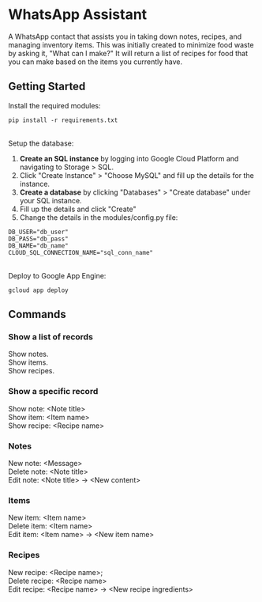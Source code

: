 # WhatsApp Assistant

A WhatsApp contact that assists you in taking down notes, recipes, and managing inventory items. This was initially created to minimize food waste by asking it, "What can I make?" It will return a list of recipes for food that you can make based on the items you currently have.

## Getting Started

Install the required modules:
```
pip install -r requirements.txt
```
\
Setup the database:
1. **Create an SQL instance** by logging into Google Cloud Platform and navigating to Storage > SQL.
2. Click "Create Instance" > "Choose MySQL" and fill up the details for the instance.
3. **Create a database** by clicking "Databases" > "Create database" under your SQL instance.
4. Fill up the details and click "Create"
5. Change the details in the modules/config.py file:
```
DB_USER="db_user"
DB_PASS="db_pass"
DB_NAME="db_name"
CLOUD_SQL_CONNECTION_NAME="sql_conn_name"
```
\
Deploy to Google App Engine:
```
gcloud app deploy
```

## Commands

### Show a list of records
Show notes.\
Show items.\
Show recipes.

### Show a specific record
Show note: \<Note title>\
Show item: \<Item name>\
Show recipe: \<Recipe name>

### Notes
New note: \<Message>\
Delete note: \<Note title>\
Edit note: \<Note title> -> \<New content>

### Items
New item: \<Item name>\
Delete item: \<Item name>\
Edit item: \<Item name> -> \<New item name>

### Recipes
New recipe: \<Recipe name>; <Recipe Ingredients>\
Delete recipe: \<Recipe name>\
Edit recipe: \<Recipe name> -> \<New recipe ingredients>
